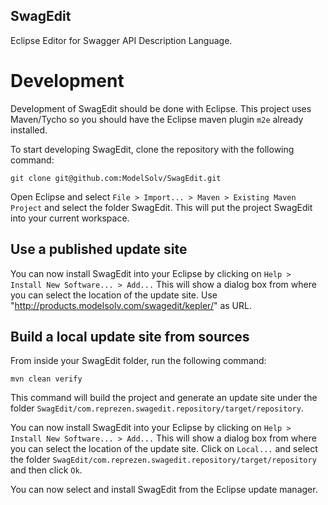 SwagEdit
---

Eclipse Editor for Swagger API Description Language.

# Development

Development of SwagEdit should be done with Eclipse. This project uses Maven/Tycho so you should have the Eclipse maven plugin `m2e` 
already installed.

To start developing SwagEdit, clone the repository with the following command:

```
git clone git@github.com:ModelSolv/SwagEdit.git
``` 

Open Eclipse and select `File > Import... > Maven > Existing Maven Project` and select the folder SwagEdit.
This will put the project SwagEdit into your current workspace. 

## Use a published update site 
You can now install SwagEdit into your Eclipse by clicking on `Help > Install New Software... > Add...`
This will show a dialog box from where you can select the location of the update site. Use "http://products.modelsolv.com/swagedit/kepler/" as URL. 

## Build a local update site from sources

From inside your SwagEdit folder, run the following command:

```
mvn clean verify
```

This command will build the project and generate an update site under the folder `SwagEdit/com.reprezen.swagedit.repository/target/repository`.

You can now install SwagEdit into your Eclipse by clicking on `Help > Install New Software... > Add...`
This will show a dialog box from where you can select the location of the update site.
Click on `Local...` and select the folder `SwagEdit/com.reprezen.swagedit.repository/target/repository` and then click `Ok`.

You can now select and install SwagEdit from the Eclipse update manager.



